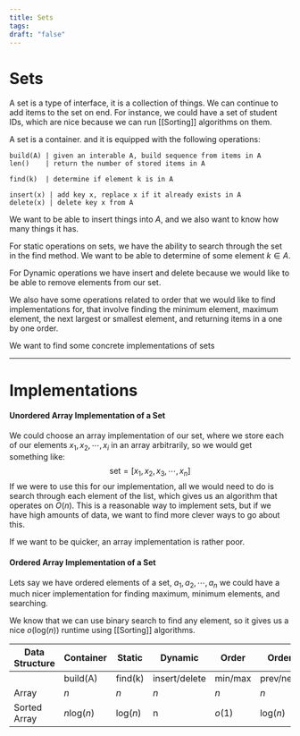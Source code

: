 ```yaml
---
title: Sets
tags: 
draft: "false"
---
```

# Sets
A set is a type of interface, it is a collection of things. We can continue to add items to the set on end.  For instance, we could have a set of student IDs, which are nice because we can run [[Sorting]] algorithms on them.  

A set is a container. and it is equipped with the following operations:
```
build(A) | given an interable A, build sequence from items in A
len()    | return the number of stored items in A

find(k)  | determine if element k is in A

insert(x) | add key x, replace x if it already exists in A
delete(x) | delete key x from A
```
We want to be able to insert things into $A$, and we also want to know how many things it has.

For static operations on sets, we have the ability to search through the set in the find method.
We  want to be able to determine of some element $k \in A$. 

For Dynamic operations we have insert and delete because we would like to be able to remove elements from our set. 

We also have some operations related to order that we would like to find implementations for, that involve finding the minimum element, maximum element, the next largest or smallest element, and returning items in a one by one order. 

We want to find some concrete implementations of  sets 

---
# Implementations 
#### Unordered Array Implementation of a Set 
We could choose an array implementation of our set, where we store each of our elements $x_{1},x_{2},\cdots,x_{i}$ in an array arbitrarily, so we would get something like:
$$\text{set}=[x_{1},x_{2},x_{3},\cdots,x_{n}]$$
If we were to use this for our implementation, all we would need to do is search through each element of the list, which gives us an algorithm that operates on $O(n)$. This is a reasonable way to implement sets, but if we have high amounts of data, we want to find more clever ways to go about this.

If we want to be quicker, an array implementation is rather poor.

#### Ordered Array Implementation of a Set
Lets say we have ordered elements of a set, $a_{1},a_{2},\cdots,a_{n}$ we could have a much nicer implementation for finding maximum, minimum elements, and searching. 

We know that we can use binary search to find any element, so it gives us a nice $o(\text{log}(n))$ runtime using [[Sorting]] algorithms. 

| Data Structure | Container        | Static          | Dynamic       | Order   | Order           |
| -------------- | ---------------- | --------------- | ------------- | ------- | --------------- |
|                | build(A)         | find(k)         | insert/delete | min/max | prev/next       |
| Array          | $n$              | $n$             | $n$           | $n$     | $n$             |
| Sorted Array   | $n\text{log}(n)$ | $\text{log}(n)$ | n             | $o(1)$  | $\text{log}(n)$ |
